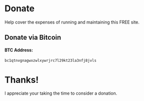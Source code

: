 # Donate

Help cover the expenses of running and maintaining this FREE site.

## Donate via Bitcoin

#### BTC Address:

    bc1qtnvgnagwxzwlxywrjrc7l29kt23la3nfj8jvls

# Thanks!

I appreciate your taking the time to consider a donation.